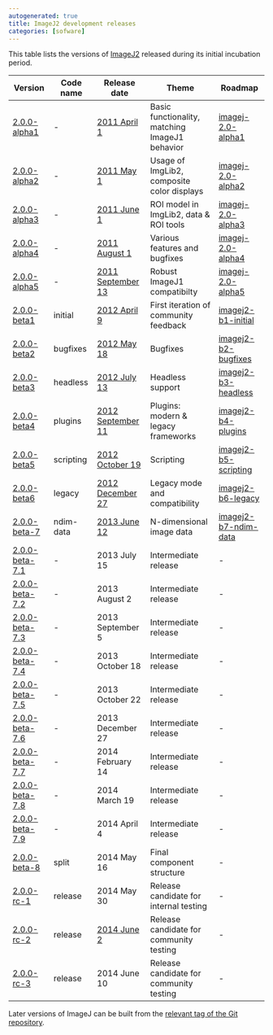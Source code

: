 ```yaml
---
autogenerated: true
title: ImageJ2 development releases
categories: [sofware]
---
```


This table lists the versions of [ImageJ2](/software/imagej2) released during its initial incubation period.

| Version                                                                                            | Code name | Release date                                                          | Theme                                          | Roadmap                                                                       |
|----------------------------------------------------------------------------------------------------|-----------|-----------------------------------------------------------------------|------------------------------------------------|-------------------------------------------------------------------------------|
| [2.0.0-alpha1](/media/imagej-2.0.0-alpha1.zip)                                           | \-        | [2011 April 1](/news/2011-04-01_-_ImageJ_v2.0.0-alpha1)          | Basic functionality, matching ImageJ1 behavior | [imagej-2.0-alpha1](http://trac.imagej.net/milestone/imagej-2.0-alpha1)       |
| [2.0.0-alpha2](/media/imagej-2.0.0-alpha2.zip)                                           | \-        | [2011 May 1](/news/2011-05-01_-_ImageJ_v2.0.0-alpha2)            | Usage of ImgLib2, composite color displays     | [imagej-2.0-alpha2](http://trac.imagej.net/milestone/imagej-2.0-alpha2)       |
| [2.0.0-alpha3](/media/imagej-2.0.0-alpha3.zip)                                           | \-        | [2011 June 1](/news/2011-06-01_-_ImageJ_v2.0.0-alpha3)           | ROI model in ImgLib2, data & ROI tools         | [imagej-2.0-alpha3](http://trac.imagej.net/milestone/imagej-2.0-alpha3)       |
| [2.0.0-alpha4](/media/imagej-2.0.0-alpha4.zip)                                           | \-        | [2011 August 1](/news/2011-08-01_-_ImageJ_v2.0.0-alpha4)         | Various features and bugfixes                  | [imagej-2.0-alpha4](http://trac.imagej.net/milestone/imagej-2.0-alpha4)       |
| [2.0.0-alpha5](/media/imagej-2.0.0-alpha5.zip)                                           | \-        | [2011 September 13](/news/2011-09-13_-_ImageJ_v2.0.0-alpha5)     | Robust ImageJ1 compatibilty                    | [imagej-2.0-alpha5](http://trac.imagej.net/milestone/imagej-2.0-alpha5)       |
| [2.0.0-beta1](https://maven.scijava.org/content/groups/public/net/imagej/ij-app/2.0.0-beta1/)       | initial   | [2012 April 9](/news/2012-04-09_-_ImageJ_v2.0.0-beta1)           | First iteration of community feedback          | [imagej2-b1-initial](http://trac.imagej.net/milestone/imagej2-b1-initial)     |
| [2.0.0-beta2](https://maven.scijava.org/content/groups/public/net/imagej/ij-app/2.0.0-beta2/)       | bugfixes  | [2012 May 18](/news/2012-05-18_-_ImageJ_v2.0.0-beta2)            | Bugfixes                                       | [imagej2-b2-bugfixes](http://trac.imagej.net/milestone/imagej2-b2-bugfixes)   |
| [2.0.0-beta3](https://maven.scijava.org/content/groups/public/net/imagej/ij-app/2.0.0-beta3/)       | headless  | [2012 July 13](/news/2012-07-13_-_ImageJ_v2.0.0-beta3)           | Headless support                               | [imagej2-b3-headless](http://trac.imagej.net/milestone/imagej2-b3-headless)   |
| [2.0.0-beta4](https://maven.scijava.org/content/groups/public/net/imagej/ij-app/2.0.0-beta4/)       | plugins   | [2012 September 11](/news/2012-09-11_-_ImageJ_v2.0.0-beta4)      | Plugins: modern & legacy frameworks            | [imagej2-b4-plugins](http://trac.imagej.net/milestone/imagej2-b4-plugins)     |
| [2.0.0-beta5](https://maven.scijava.org/content/groups/public/net/imagej/ij-app/2.0.0-beta5/)       | scripting | [2012 October 19](/news/2012-10-19_-_ImageJ_v2.0.0-beta5)        | Scripting                                      | [imagej2-b5-scripting](http://trac.imagej.net/milestone/imagej2-b5-scripting) |
| [2.0.0-beta6](https://maven.scijava.org/content/groups/public/net/imagej/ij-app/2.0.0-beta6/)       | legacy    | [2012 December 27](/news/2012-12-27_-_ImageJ_v2.0.0-beta6)       | Legacy mode and compatibility                  | [imagej2-b6-legacy](http://trac.imagej.net/milestone/imagej2-b6-legacy)       |
| [2.0.0-beta-7](https://maven.scijava.org/content/groups/public/net/imagej/ij-app/2.0.0-beta-7/)     | ndim-data | [2013 June 12](/news/2013-06-12_-_ImageJ_v2.0.0-beta-7)          | N-dimensional image data                       | [imagej2-b7-ndim-data](http://trac.imagej.net/milestone/imagej2-b7-ndim-data) |
| [2.0.0-beta-7.1](https://maven.scijava.org/content/groups/public/net/imagej/ij-app/2.0.0-beta-7.1/) | \-        | 2013 July 15                                                          | Intermediate release                           | \-                                                                            |
| [2.0.0-beta-7.2](https://maven.scijava.org/content/groups/public/net/imagej/ij-app/2.0.0-beta-7.2/) | \-        | 2013 August 2                                                         | Intermediate release                           | \-                                                                            |
| [2.0.0-beta-7.3](https://maven.scijava.org/content/groups/public/net/imagej/ij-app/2.0.0-beta-7.3/) | \-        | 2013 September 5                                                      | Intermediate release                           | \-                                                                            |
| [2.0.0-beta-7.4](https://maven.scijava.org/content/groups/public/net/imagej/ij-app/2.0.0-beta-7.4/) | \-        | 2013 October 18                                                       | Intermediate release                           | \-                                                                            |
| [2.0.0-beta-7.5](https://maven.scijava.org/content/groups/public/net/imagej/ij-app/2.0.0-beta-7.5/) | \-        | 2013 October 22                                                       | Intermediate release                           | \-                                                                            |
| [2.0.0-beta-7.6](https://maven.scijava.org/content/groups/public/net/imagej/ij-app/2.0.0-beta-7.6/) | \-        | 2013 December 27                                                      | Intermediate release                           | \-                                                                            |
| [2.0.0-beta-7.7](https://maven.scijava.org/content/groups/public/net/imagej/ij-app/2.0.0-beta-7.7/) | \-        | 2014 February 14                                                      | Intermediate release                           | \-                                                                            |
| [2.0.0-beta-7.8](https://maven.scijava.org/content/groups/public/net/imagej/ij-app/2.0.0-beta-7.8/) | \-        | 2014 March 19                                                         | Intermediate release                           | \-                                                                            |
| [2.0.0-beta-7.9](https://maven.scijava.org/content/groups/public/net/imagej/ij-app/2.0.0-beta-7.9/) | \-        | 2014 April 4                                                          | Intermediate release                           | \-                                                                            |
| [2.0.0-beta-8](https://maven.scijava.org/content/groups/public/net/imagej/imagej/2.0.0-beta-8/)     | split     | 2014 May 16                                                           | Final component structure                      | \-                                                                            |
| [2.0.0-rc-1](https://maven.scijava.org/content/groups/public/net/imagej/imagej/2.0.0-rc-1/)         | release   | 2014 May 30                                                           | Release candidate for internal testing         | \-                                                                            |
| [2.0.0-rc-2](https://maven.scijava.org/content/groups/public/net/imagej/imagej/2.0.0-rc-2/)         | release   | [2014 June 2](/news/2014-06-04_-_ImageJ_2.0.0_release_candidate) | Release candidate for community testing        | \-                                                                            |
| [2.0.0-rc-3](https://maven.scijava.org/content/groups/public/net/imagej/imagej/2.0.0-rc-3/)         | release   | 2014 June 10                                                          | Release candidate for community testing        | \-                                                                            |

Later versions of ImageJ can be built from the [relevant tag of the Git repository](https://github.com/imagej/imagej/tags).
